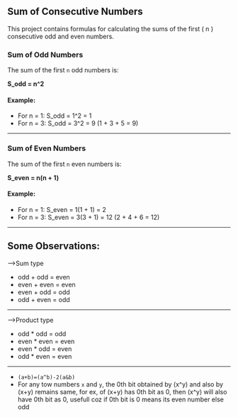 
## Sum of Consecutive Numbers

This project contains formulas for calculating the sums of the first \( n \) consecutive odd and even numbers.

### Sum of Odd Numbers

The sum of the first `n` odd numbers is:

**S_odd = n^2**

#### Example:
- For n = 1: S_odd = 1^2 = 1
- For n = 3: S_odd = 3^2 = 9 (1 + 3 + 5 = 9)

---

### Sum of Even Numbers

The sum of the first `n` even numbers is:

**S_even = n(n + 1)**

#### Example:
- For n = 1: S_even = 1(1 + 1) = 2
- For n = 3: S_even = 3(3 + 1) = 12 (2 + 4 + 6 = 12)

---

## Some Observations:
-->Sum type
- odd + odd = even
- even + even = even
- even + odd = odd
- odd + even = odd
---
-->Product type
- odd * odd = odd
- even * even = even
- even * odd = even
- odd * even = even

----
- `(a+b)=(a^b)-2(a&b)`
- For any tow numbers `x` and `y`, the 0th bit obtained by (x^y) and also by (x+y) remains same, for ex, of (x+y) has 0th bit as 0, then (x^y) will also have 0th bit as 0, usefull coz if 0th bit is 0 means its even number else odd 

